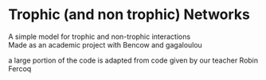# Trophic (and non trophic) Networks

A simple model for trophic and non-trophic interactions  
Made as an academic project with Bencow and gagaloulou  

a large portion of the code is adapted from code given by our teacher Robin Fercoq  

